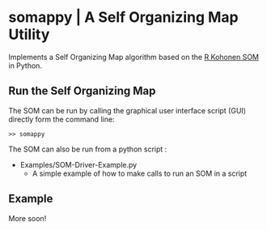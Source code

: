 # somappy | A Self Organizing Map Utility
Implements a Self Organizing Map algorithm based on the
[R Kohonen SOM](https://cran.r-project.org/web/packages/kohonen/kohonen.pdf)
in Python.


## Run the Self Organizing Map
The SOM can be run by calling the graphical user interface script (GUI)
directly form the command line:

`>> somappy`

The SOM can also be run from a python script :

* Examples/SOM-Driver-Example.py
    * A simple example of how to make calls to run an SOM in a script

## Example
More soon!
